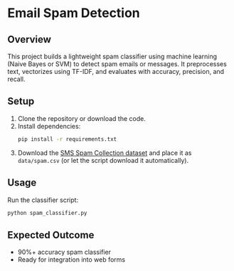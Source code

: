 # Email Spam Detection

## Overview
This project builds a lightweight spam classifier using machine learning (Naive Bayes or SVM) to detect spam emails or messages. It preprocesses text, vectorizes using TF-IDF, and evaluates with accuracy, precision, and recall.

## Setup
1. Clone the repository or download the code.
2. Install dependencies:
   ```bash
   pip install -r requirements.txt
   ```
3. Download the [SMS Spam Collection dataset](https://archive.ics.uci.edu/ml/datasets/sms+spam+collection) and place it as `data/spam.csv` (or let the script download it automatically).

## Usage
Run the classifier script:
```bash
python spam_classifier.py
```

## Expected Outcome
- 90%+ accuracy spam classifier
- Ready for integration into web forms 